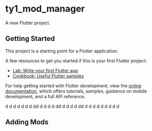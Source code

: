 # ty1_mod_manager

A new Flutter project.

## Getting Started

This project is a starting point for a Flutter application.

A few resources to get you started if this is your first Flutter project:

- [Lab: Write your first Flutter app](https://docs.flutter.dev/get-started/codelab)
- [Cookbook: Useful Flutter samples](https://docs.flutter.dev/cookbook)

For help getting started with Flutter development, view the
[online documentation](https://docs.flutter.dev/), which offers tutorials,
samples, guidance on mobile development, and a full API reference.

d
d
d
d
d
d
d
dd
d
d
d
d
dd
d
d
d
d
dd
d
d
d
d
d
d
d
d
d
## Adding Mods